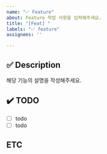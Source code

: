 ```yaml
---
name: "✅ Feature"
about: Feature 작업 사항을 입력해주세요.
title: "[Feat] "
labels: "✅ feature"
assignees: ''

---
```


## ✅ Description
해당 기능의 설명을 작성해주세요.

## ✔️ TODO
- [ ] todo
- [ ] todo

## ETC
